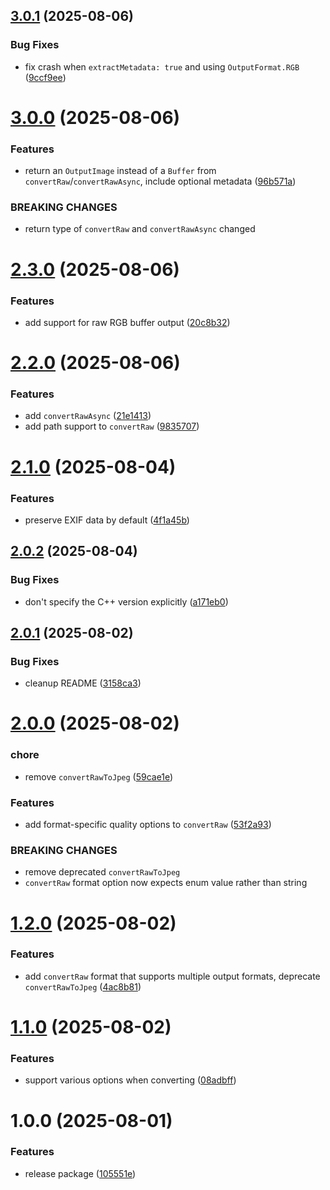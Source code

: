 ## [3.0.1](https://github.com/rossng/coreimage-raw-convert/compare/v3.0.0...v3.0.1) (2025-08-06)


### Bug Fixes

* fix crash when `extractMetadata: true` and using `OutputFormat.RGB` ([9ccf9ee](https://github.com/rossng/coreimage-raw-convert/commit/9ccf9ee05a955e94031d3e028c6f1b747135825f))

# [3.0.0](https://github.com/rossng/coreimage-raw-convert/compare/v2.3.0...v3.0.0) (2025-08-06)


### Features

* return an `OutputImage` instead of a `Buffer` from `convertRaw`/`convertRawAsync`, include optional metadata ([96b571a](https://github.com/rossng/coreimage-raw-convert/commit/96b571a052cf3dfcf66e22e7cef0a8ac9eda7095))


### BREAKING CHANGES

* return type of `convertRaw` and `convertRawAsync` changed

# [2.3.0](https://github.com/rossng/coreimage-raw-convert/compare/v2.2.0...v2.3.0) (2025-08-06)


### Features

* add support for raw RGB buffer output ([20c8b32](https://github.com/rossng/coreimage-raw-convert/commit/20c8b32970733430d1bd1feb50d61e8691d9e5de))

# [2.2.0](https://github.com/rossng/coreimage-raw-convert/compare/v2.1.0...v2.2.0) (2025-08-06)


### Features

* add `convertRawAsync` ([21e1413](https://github.com/rossng/coreimage-raw-convert/commit/21e1413c6554be6112dda4d2d283ce213cd93f6f))
* add path support to `convertRaw` ([9835707](https://github.com/rossng/coreimage-raw-convert/commit/9835707842b968d3cf601ea1be6224400776d0f5))

# [2.1.0](https://github.com/rossng/coreimage-raw-convert/compare/v2.0.2...v2.1.0) (2025-08-04)


### Features

* preserve EXIF data by default ([4f1a45b](https://github.com/rossng/coreimage-raw-convert/commit/4f1a45beb32730d50020ec6695c1f7c2c4a7370a))

## [2.0.2](https://github.com/rossng/coreimage-raw-convert/compare/v2.0.1...v2.0.2) (2025-08-04)


### Bug Fixes

* don't specify the C++ version explicitly ([a171eb0](https://github.com/rossng/coreimage-raw-convert/commit/a171eb0a82e93ef66489a46d3b5844a55aee0302))

## [2.0.1](https://github.com/rossng/coreimage-raw-convert/compare/v2.0.0...v2.0.1) (2025-08-02)


### Bug Fixes

* cleanup README ([3158ca3](https://github.com/rossng/coreimage-raw-convert/commit/3158ca3b1088a80b135db47e3090b6552a8328c1))

# [2.0.0](https://github.com/rossng/coreimage-raw-convert/compare/v1.2.0...v2.0.0) (2025-08-02)


### chore

* remove `convertRawToJpeg` ([59cae1e](https://github.com/rossng/coreimage-raw-convert/commit/59cae1e4d998b85349a84e59a1e2040847b54723))


### Features

* add format-specific quality options to `convertRaw` ([53f2a93](https://github.com/rossng/coreimage-raw-convert/commit/53f2a933744227c946f36cd8d9a832d42745a4e2))


### BREAKING CHANGES

* remove deprecated `convertRawToJpeg`
* `convertRaw` format option now expects enum value rather than string

# [1.2.0](https://github.com/rossng/coreimage-raw-convert/compare/v1.1.0...v1.2.0) (2025-08-02)


### Features

* add `convertRaw` format that supports multiple output formats, deprecate `convertRawToJpeg` ([4ac8b81](https://github.com/rossng/coreimage-raw-convert/commit/4ac8b8150799a3b58ef72a3f71f23765ba09457e))

# [1.1.0](https://github.com/rossng/coreimage-raw-convert/compare/v1.0.0...v1.1.0) (2025-08-02)


### Features

* support various options when converting ([08adbff](https://github.com/rossng/coreimage-raw-convert/commit/08adbff19df5db494732add81b045f1fc6a444a1))

# 1.0.0 (2025-08-01)


### Features

* release package ([105551e](https://github.com/rossng/coreimage-raw-convert/commit/105551efcf6d66682d571844fa4bb1f3f9742e25))
